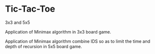 # Tic-Tac-Toe
3x3 and 5x5

Application of Minimax algorithm in 3x3 board game.

Application of Minimax algorithm combine IDS so as to limit the time and depth of recursion in 5x5 board game.
